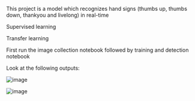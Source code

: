 This project is a model which recognizes hand signs (thumbs up, thumbs down, thankyou and livelong) in real-time

Supervised learning

Transfer learning

First run the image collection notebook followed by training and detection notebook

Look at the following outputs:

![image](https://github.com/dharunkumar56/SignLanguageRecognition/assets/64191458/c6da93bc-df44-457d-964a-d4b3e5e25d53)

![image](https://github.com/dharunkumar56/SignLanguageRecognition/assets/64191458/ea30bcf9-a4ca-4bc8-a4a4-c12ee625a877)


